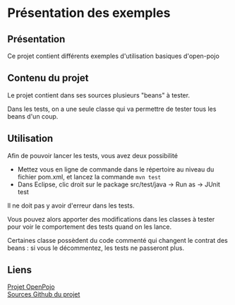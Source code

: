 Présentation des exemples 
===================
Présentation
-------------------
Ce projet contient différents exemples d'utilisation basiques d'open-pojo


Contenu du projet
-------------------
Le projet contient dans ses sources plusieurs "beans" à tester. 

Dans les tests, on a une seule classe qui va permettre de tester tous les beans d'un coup.

Utilisation
-------------------
Afin de pouvoir lancer les tests, vous avez deux possibilité
- Mettez vous en ligne de commande dans le répertoire au niveau du fichier pom.xml, et lancez la commande `mvn test`
- Dans Eclipse, clic droit sur le package src/test/java -> Run as -> JUnit test

Il ne doit pas y avoir d'erreur dans les tests.


Vous pouvez alors apporter des modifications dans les classes à tester pour voir le comportement des tests quand on les lance.

Certaines classe possèdent du code commenté qui changent le contrat des beans : si vous le décommentez, les tests ne passeront plus.

Liens
-------------------
[Projet OpenPojo](http://openpojo.com)  
[Sources Github du projet](https://github.com/oshoukry/openpojo)